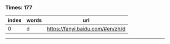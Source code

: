 ### Times: 177
| index | words | url |
| ------------ | ------------ | ------------ |
| 0| d | https://fanyi.baidu.com/#en/zh/d |




------------
